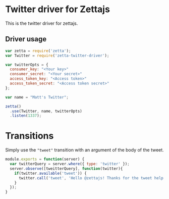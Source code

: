 # Twitter driver for Zettajs

This is the twitter driver for zettajs. 

## Driver usage

```javascript
var zetta = require('zetta');
var Twitter = require('zetta-twitter-driver');

var twitterOpts = {
  consumer_key: "<Your key>"
  consumer_secret: "<Your secret>"
  access_token_key: "<Access token>"
  access_token_secret: "<Access token secret>"
};

var name = "Matt's Twitter";

zetta()
  .use(Twitter, name, twitterOpts)
  .listen(1337);
```

# Transitions
Simply use the `"tweet"` transition with an argument of the body of the tweet.

```javascript
module.exports = function(server) {
  var twitterQuery = server.where({ type: 'twitter' });
  server.observe([tweitterQuery], function(twitter){
    if(twitter.available('tweet')) {
      twitter.call('tweet', 'Hello @zettajs! Thanks for the tweet help.');
    }
  });
}
```
